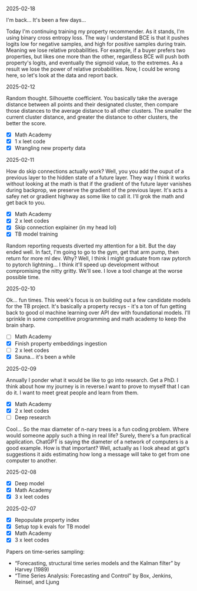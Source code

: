 2025-02-18

I'm back... It's been a few days...

Today I'm continuing training my property recommender. As it stands, I'm using binary 
cross entropy loss. The way I understand BCE is that it pushes logits low for negative samples, 
and high for positive samples during train. Meaning we lose relative probabilities. For example, 
if a buyer prefers two properties, but likes one more than the other, regardless 
BCE will push both property's logits, and eventually the sigmoid value, to the extremes. As
a result we lose the power of relative probabilities. Now, I could be wrong here, so let's
look at the data and report back.

2025-02-12

Random thought. Silhouette coefficient. You basically take the average distance 
between all points and their designated cluster, then compare those distances
to the average distance to all other clusters. The smaller the current cluster
distance, and greater the distance to other clusters, the better the score.

- [x] Math Academy
- [x] 1 x leet code
- [x] Wrangling new property data

2025-02-11

How do skip connections actually work? Well, you  you add the ouput of a previous
layer to the hidden state of a future layer. They way I think it works without looking at
the math is that if the gradient of the future layer vanishes during backprop, we preserve
the gradient of the previous layer. It's acts  a safey net or gradient highway as some
like to call it. I'll grok the math and get back to you. 

- [x] Math Academy
- [x] 2 x leet codes
- [x] Skip connection explainer (in my head lol)
- [x] TB model training

Random reporting requests diverted my attention for a bit. But the day ended well. In fact,
I'm going to go to the gym, get that arm pump, then return for more ml dev. Why? Well, I
think I might graduate from raw pytorch to pytorch lightning... I think it'll speed up
development without compromising the nitty gritty. We'll see. I love a tool change at the
worse possible time.

2025-02-10

Ok... fun times. This week's focus is on building out a few candidate models for the TB project.
It's basically a property recsys - it's a ton of fun getting back to good ol machine learning
over API dev with foundational models. I'll sprinkle in some competitive programming and math
academy to keep the brain sharp. 

- [ ] Math Academy
- [x] Finish property embeddings ingestion
- [ ] 2 x leet codes
- [x] Sauna... it's been a while

2025-02-09

Annually I ponder what it would be like to go into research. Get a PhD. I think about how my journey
is in reverse.I want to prove to myself that I can do it. I want to meet great people and learn from them.

- [x] Math Academy
- [x] 2 x leet codes
- [ ] Deep research

Cool... So the max diameter of n-nary trees is a fun coding problem. Where would someone apply such a thing in real life?
Surely, there's a fun practical application. ChatGPT is saying the diameter of a network of computers is a good example.
How is that important? Well, actually as I look ahead at gpt's suggestions it aids estimating how long a message
will take to get from one computer to another. 

2025-02-08

- [x] Deep model
- [x] Math Academy
- [x] 3 x leet codes

2025-02-07

- [x] Repopulate property index
- [x] Setup top k evals for TB model
- [x] Math Academy
- [x] 3 x leet codes

Papers on time-series sampling:

- “Forecasting, structural time series models and the Kalman filter” by Harvey (1989)
- “Time Series Analysis: Forecasting and Control” by Box, Jenkins, Reinsel, and Ljung

